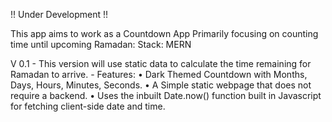!! Under Development !!

This app aims to work as a Countdown App Primarily focusing on counting time until upcoming Ramadan:
Stack: MERN

V 0.1
	- This version will use static data to calculate the time remaining for Ramadan to arrive. 
	- Features:
    • Dark Themed Countdown with Months, Days, Hours, Minutes,      Seconds. 
    • A Simple static webpage that does not require a backend.
    • Uses the inbuilt Date.now() function built in Javascript for fetching client-side date and time. 
	

      